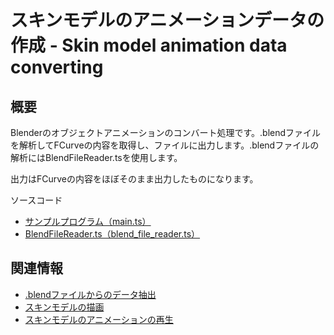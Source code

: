 # スキンモデルのアニメーションデータの作成 - Skin model animation data converting

## 概要
Blenderのオブジェクトアニメーションのコンバート処理です。.blendファイルを解析してFCurveの内容を取得し、ファイルに出力します。.blendファイルの解析にはBlendFileReader.tsを使用します。

出力はFCurveの内容をほぼそのまま出力したものになります。

ソースコード

- [サンプルプログラム（main.ts）](./main.ts)  
- [BlendFileReader.ts（blend_file_reader.ts）](../tips_core/blend_file_reader.ts)  


## 関連情報

- [.blendファイルからのデータ抽出](../blend_file_reader_sample/)
- [スキンモデルの描画](./skinning_model_drawing/)
- [スキンモデルのアニメーションの再生](../skin_model_animation_playing/)
